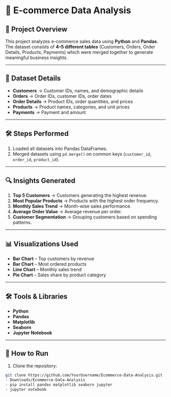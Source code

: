 # 🛒 E-commerce Data Analysis

## 📌 Project Overview
This project analyzes e-commerce sales data using **Python** and **Pandas**.  
The dataset consists of **4–5 different tables** (Customers, Orders, Order Details, Products, Payments) which were merged together to generate meaningful business insights.

---

## 📂 Dataset Details
- **Customers** → Customer IDs, names, and demographic details  
- **Orders** → Order IDs, customer IDs, order dates  
- **Order Details** → Product IDs, order quantities, and prices  
- **Products** → Product names, categories, and unit prices  
- **Payments** → Payment and amount

---

## 🛠 Steps Performed
1. Loaded all datasets into Pandas DataFrames.
2. Merged datasets using `pd.merge()` on common keys (`customer_id`, `order_id`, `product_id`).

---

## 🔍 Insights Generated
1. **Top 5 Customers** → Customers generating the highest revenue.  
2. **Most Popular Products** → Products with the highest order frequency.  
3. **Monthly Sales Trend** → Month-wise sales performance.  
4. **Average Order Value** → Average revenue per order.  
5. **Customer Segmentation** → Grouping customers based on spending patterns.

---

## 📊 Visualizations Used
- **Bar Chart** – Top customers by revenue  
- **Bar Chart** – Most ordered products  
- **Line Chart** – Monthly sales trend  
- **Pie Chart** – Sales share by product category  

---

## 🛠 Tools & Libraries
- **Python**
- **Pandas**
- **Matplotlib**
- **Seaborn**
- **Jupyter Notebook**

---

## 🚀 How to Run
1. Clone the repository:
```bash
git clone https://github.com/YourUsername/Ecommerce-Data-Analysis.git
- Downloads/Ecommerce-Data-Analysis
- pip install pandas matplotlib seaborn jupyter
- jupyter notebook




